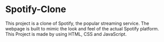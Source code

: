# Spotify-Clone
This project is a clone of Spotify, the popular streaming service. The webpage is built to mimic the look and feel of the actual Spotify platform. This Project is made by using HTML, CSS and JavaScript.
